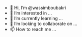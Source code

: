- 👋 Hi, I’m @wassimboubakri
- 👀 I’m interested in ...
- 🌱 I’m currently learning ...
- 💞️ I’m looking to collaborate on ...
- 📫 How to reach me ...

<!---
wassimboubakri/wassimboubakri is a ✨ special ✨ repository because its `README.md` (this file) appears on your GitHub profile.
You can click the Preview link to take a look at your changes.
--->
